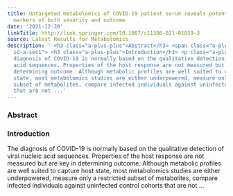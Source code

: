 ```yaml
---
title: Untargeted metabolomics of COVID-19 patient serum reveals potential prognostic
  markers of both severity and outcome
date: '2021-12-20'
linkTitle: http://link.springer.com/10.1007/s11306-021-01859-3
source: Latest Results for Metabolomics
description: ' <h3 class="a-plus-plus">Abstract</h3> <span class="a-plus-plus abstract-section
  id-a-sec1"> <h3 class="a-plus-plus">Introduction</h3> <p class="a-plus-plus">The
  diagnosis of COVID-19 is normally based on the qualitative detection of viral nucleic
  acid sequences. Properties of the host response are not measured but are key in
  determining outcome. Although metabolic profiles are well suited to capture host
  state, most metabolomics studies are either underpowered, measure only a restricted
  subset of metabolites, compare infected individuals against uninfected control cohorts
  that are not ...'
---
```

 <h3 class="a-plus-plus">Abstract</h3> <span class="a-plus-plus abstract-section id-a-sec1"> <h3 class="a-plus-plus">Introduction</h3> <p class="a-plus-plus">The diagnosis of COVID-19 is normally based on the qualitative detection of viral nucleic acid sequences. Properties of the host response are not measured but are key in determining outcome. Although metabolic profiles are well suited to capture host state, most metabolomics studies are either underpowered, measure only a restricted subset of metabolites, compare infected individuals against uninfected control cohorts that are not ...